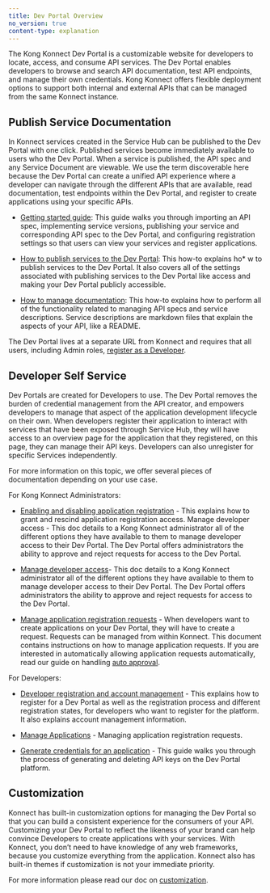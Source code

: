 ```yaml
---
title: Dev Portal Overview
no_version: true
content-type: explanation
---
```


The Kong Konnect Dev Portal is a customizable website for developers to locate, access, and consume API services. The Dev Portal enables developers to browse and search API documentation, test API endpoints, and manage their own credentials. Kong Konnect offers flexible deployment options to support both internal and external APIs that can be managed from the same Konnect instance. 

## Publish Service Documentation

In Konnect services created in the Service Hub can be published to the Dev Portal with one click. Published services become immediately available to users who the Dev Portal. When a service is published, the API spec and any Service Document are viewable. We use the term discoverable here because the Dev Portal can create a unified API experience where a developer can navigate through the different APIs that are available, read documentation, test endpoints within the Dev Portal, and register to create applications using your specific APIs. 

* [Getting started guide](konnect/getting-started/spec/service/): This guide walks you through importing an API spec, implementing service versions, publishing your service and corresponding API spec to the Dev Portal, and configuring registration settings so that users can view your services and register applications. 

* [How to publish services to the Dev Portal](/konnect/dev-portal/publish/): This how-to explains ho* w to publish services to the Dev Portal. It also covers all of the settings associated with publishing services to the Dev Portal like access and making your Dev Portal publicly accessible. 

* [How to manage documentation](/konnect/dev-portal/service-documentation/): This how-to explains how to perform all of the functionality related to managing API specs and service descriptions. Service descriptions are markdown files that explain the aspects of your API, like a README.  

The Dev Portal lives at a separate URL from Konnect and requires that all users, including Admin roles, [register as a Developer](/konnect/dev-portal/access-and-approval/dev-reg/).
## Developer Self Service 

Dev Portals are created for Developers to use. The Dev Portal removes the burden of credential management from the API creator, and empowers developers to manage that aspect of the application development lifecycle on their own. When developers register their application to interact with services that have been exposed through Service Hub, they will have access to an overview page for the application that they registered, on this page, they can manage their API keys. Developers can also unregister for specific Services independently. 

For more information on this topic, we offer several pieces of documentation depending on your use case.

For Kong Konnect Administrators: 

* [Enabling and disabling application registration](/konnect/dev-portal/applications/enable-app-reg/) - This explains how to grant and rescind application registration access. 
Manage developer access - This doc details to a Kong Konnect administrator all of the different options they have available to them to manage developer access to their Dev Portal. The Dev Portal offers administrators the ability to approve and reject requests for access to the Dev Portal.

* [Manage developer access](/konnect/dev-portal/access-and-approval/manage-devs/)- This doc details to a Kong Konnect administrator all of the different options they have available to them to manage developer access to their Dev Portal. The Dev Portal offers administrators the ability to approve and reject requests for access to the Dev Portal.


* [Manage application registration requests](/konnect/dev-portal/access-and-approval/manage-devs/) -  When developers want to create applications on your Dev Portal, they will have to create a request. Requests can be managed from within Konnect. This document contains instructions on how to manage application requests. If you are interested in automatically allowing application requests automatically, read our guide on handling [auto approval](/konnect/dev-portal/access-and-approval/auto-approve-devs-apps/). 

For Developers: 

* [Developer registration and account management](/konnect/dev-portal/access-and-approval/dev-reg/) - This explains how to register for a Dev Portal as well as the registration process and different registration states, for developers who want to register for the platform. It also explains account management information. 

* [Manage Applications](/konnect/dev-portal/applications/dev-apps/) - Managing application registration requests.

* [Generate credentials for an application](/konnect/dev-portal/applications/dev-gen-creds/) - This guide walks you through the process of generating and deleting API keys on the Dev Portal platform. 

## Customization

Konnect has built-in customization options for managing the Dev Portal so that you can build a consistent experience for the consumers of your API. Customizing your Dev Portal to reflect the likeness of your brand can help convince Developers to create applications with your services. With Konnect, you don’t need to have knowledge of any web frameworks, because you customize everything from the application. Konnect also has built-in themes if customization is not your immediate priority. 

For more information please read our doc on [customization](/konnect/dev-portal/customization/).